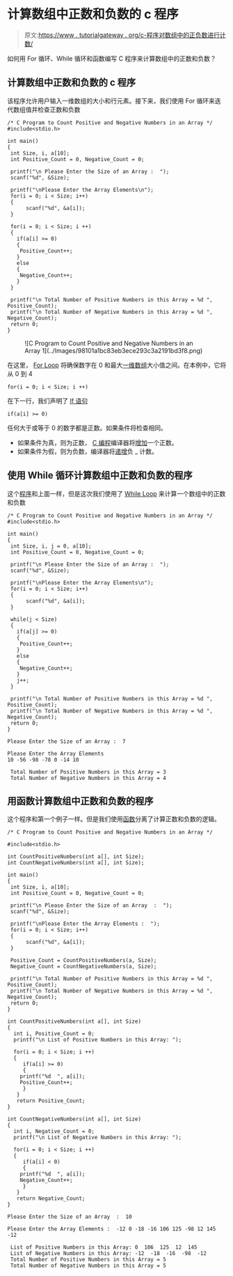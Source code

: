 # 计算数组中正数和负数的 c 程序

> 原文:[https://www . tutorialgateway . org/c-程序对数组中的正负数进行计数/](https://www.tutorialgateway.org/c-program-to-count-positive-and-negative-numbers-in-an-array/)

如何用 For 循环、While 循环和函数编写 C 程序来计算数组中的正数和负数？

## 计算数组中正数和负数的 c 程序

该程序允许用户输入一维数组的大小和行元素。接下来，我们使用 For 循环来迭代数组值并检查正数和负数

```
/* C Program to Count Positive and Negative Numbers in an Array */
#include<stdio.h>

int main()
{
 int Size, i, a[10];
 int Positive_Count = 0, Negative_Count = 0;

 printf("\n Please Enter the Size of an Array :  ");
 scanf("%d", &Size);

 printf("\nPlease Enter the Array Elements\n");
 for(i = 0; i < Size; i++)
 {
      scanf("%d", &a[i]);
 }

 for(i = 0; i < Size; i ++)
 {
   if(a[i] >= 0)
   {
 	Positive_Count++;
   }
   else
   {
 	Negative_Count++;
   }
 }

 printf("\n Total Number of Positive Numbers in this Array = %d ", Positive_Count);
 printf("\n Total Number of Negative Numbers in this Array = %d ", Negative_Count);
 return 0;
}
```

<figure class="wp-block-image">![C Program to Count Positive and Negative Numbers in an Array 1](../Images/98101a1bc83eb3ece293c3a2191bd3f8.png)</figure>

在这里， [For Loop](https://www.tutorialgateway.org/for-loop-in-c-programming/) 将确保数字在 0 和最大[一维数组](https://www.tutorialgateway.org/array-in-c/)大小值之间。在本例中，它将从 0 到 4

```
for(i = 0; i < Size; i ++)
```

在下一行，我们声明了 [If 语句](https://www.tutorialgateway.org/if-statement-in-c/ "If Statement in C")

```
if(a[i] >= 0)
```

任何大于或等于 0 的数字都是正数。如果条件将检查相同。

*   如果条件为真，则为正数， [C 编程](https://www.tutorialgateway.org/c-programming/)编译器将[增加](https://www.tutorialgateway.org/increment-and-decrement-operators-in-c/)一个正数。
*   如果条件为假，则为负数，编译器将[递增](https://www.tutorialgateway.org/increment-and-decrement-operators-in-c/)负 _ 计数。

## 使用 While 循环计算数组中正数和负数的程序

这个[程序](https://www.tutorialgateway.org/c-programming-examples/)和上面一样，但是这次我们使用了 [While Loop](https://www.tutorialgateway.org/while-loop-in-c/) 来计算一个数组中的正数和负数

```
/* C Program to Count Positive and Negative Numbers in an Array */
#include<stdio.h>

int main()
{
 int Size, i, j = 0, a[10];
 int Positive_Count = 0, Negative_Count = 0;

 printf("\n Please Enter the Size of an Array :  ");
 scanf("%d", &Size);

 printf("\nPlease Enter the Array Elements\n");
 for(i = 0; i < Size; i++)
 {
      scanf("%d", &a[i]);
 }

 while(j < Size)
 {
   if(a[j] >= 0)
   {
 	Positive_Count++;
   }
   else
   {
 	Negative_Count++;
   }
   j++;
 }

 printf("\n Total Number of Positive Numbers in this Array = %d ", Positive_Count);
 printf("\n Total Number of Negative Numbers in this Array = %d ", Negative_Count);
 return 0;
}
```

```
Please Enter the Size of an Array :  7

Please Enter the Array Elements
10 -56 -98 -78 0 -14 10

 Total Number of Positive Numbers in this Array = 3 
 Total Number of Negative Numbers in this Array = 4
```

## 用函数计算数组中正数和负数的程序

这个程序和第一个例子一样。但是我们使用[函数](https://www.tutorialgateway.org/functions-in-c/)分离了计算正数和负数的逻辑。

```
/* C Program to Count Positive and Negative Numbers in an Array */

#include<stdio.h>

int CountPositiveNumbers(int a[], int Size);
int CountNegativeNumbers(int a[], int Size);

int main()
{
 int Size, i, a[10];
 int Positive_Count = 0, Negative_Count = 0;

 printf("\n Please Enter the Size of an Array  :  ");
 scanf("%d", &Size);

 printf("\nPlease Enter the Array Elements :  ");
 for(i = 0; i < Size; i++)
 {
      scanf("%d", &a[i]);
 }

 Positive_Count = CountPositiveNumbers(a, Size);
 Negative_Count = CountNegativeNumbers(a, Size);

 printf("\n Total Number of Positive Numbers in this Array = %d ", Positive_Count);
 printf("\n Total Number of Negative Numbers in this Array = %d ", Negative_Count);
 return 0;
}

int CountPositiveNumbers(int a[], int Size)
{
  int i, Positive_Count = 0;
  printf("\n List of Positive Numbers in this Array: ");

  for(i = 0; i < Size; i ++)
  {
     if(a[i] >= 0)
     {
 	printf("%d  ", a[i]);
 	Positive_Count++;
     }
   }
   return Positive_Count;
}

int CountNegativeNumbers(int a[], int Size)
{
  int i, Negative_Count = 0;
  printf("\n List of Negative Numbers in this Array: ");

  for(i = 0; i < Size; i ++)
  {
     if(a[i] < 0)
     {
 	printf("%d  ", a[i]);
 	Negative_Count++;
     }
   }
   return Negative_Count;
}
```

```
Please Enter the Size of an Array  :  10

Please Enter the Array Elements :  -12 0 -18 -16 106 125 -98 12 145 -12

 List of Positive Numbers in this Array: 0  106  125  12  145  
 List of Negative Numbers in this Array: -12  -18  -16  -98  -12  
 Total Number of Positive Numbers in this Array = 5 
 Total Number of Negative Numbers in this Array = 5
```